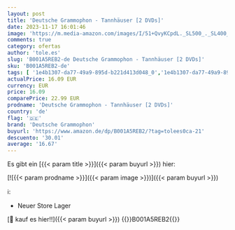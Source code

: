 ```yaml
---
layout: post
title: 'Deutsche Grammophon - Tannhäuser [2 DVDs]'
date: 2023-11-17 16:01:46
image: 'https://m.media-amazon.com/images/I/51+QvyKCpdL._SL500_._SL400_.jpg'
comments: true
category: ofertas
author: 'tole.es'
slug: 'B001A5REB2-de Deutsche Grammophon - Tannhäuser [2 DVDs]'
sku: 'B001A5REB2-de'
tags: [ '1e4b1307-da77-49a9-895d-b221d413d048_0','1e4b1307-da77-49a9-895d-b221d413d048_6501','74a8fe95-105c-4404-b7b6-890adeb9d59b_0','74a8fe95-105c-4404-b7b6-890adeb9d59b_6201','Arborist Merchandising Root','DVD & Blu-ray','Darstellende Künste','Featured Categories','Filme','Gebrauchte DVDs & Blu-rays','Klassik Xmas','Musik Kategorien','Musik-CDs & Vinyl','Self Service','Special Features Stores','deutsche grammophon','🇩🇪', ]
actualPrice: 16.09 EUR
currency: EUR
price: 16.09
comparePrice: 22.99 EUR
prodname: 'Deutsche Grammophon - Tannhäuser [2 DVDs]'
country: 'de'
flag: '🇩🇪'
brand: 'Deutsche Grammophon'
buyurl: 'https://www.amazon.de/dp/B001A5REB2/?tag=tolees0ca-21'
descuento: '30.01'
average: '16.67'
---
```


Es gibt ein [{{< param title >}}]({{< param buyurl >}}) hier:

[![{{< param prodname >}}]({{< param image >}})]({{< param buyurl >}})

ℹ️:

- Neuer Store Lager

[🛒 kauf es hier!!]({{< param buyurl >}})
{{<world>}}B001A5REB2{{</world>}}

